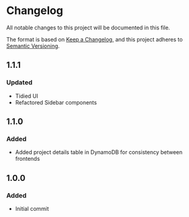 # Changelog

All notable changes to this project will be documented in this file.

The format is based on [Keep a Changelog](https://keepachangelog.com/en/1.0.0/),
and this project adheres to [Semantic Versioning](https://semver.org/).

## 1.1.1

### Updated

- Tidied UI
- Refactored Sidebar components

## 1.1.0

### Added

- Added project details table in DynamoDB for consistency between frontends

## 1.0.0

### Added

- Initial commit
